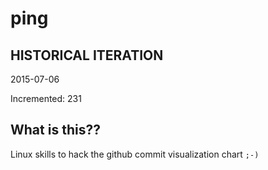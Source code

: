 # ping

## HISTORICAL ITERATION
2015-07-06

Incremented: 231

## What is this?? 
Linux skills to hack the github commit visualization chart `;-)`
